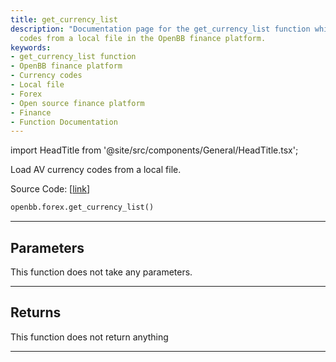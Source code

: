 ```yaml
---
title: get_currency_list
description: "Documentation page for the get_currency_list function which loads currency"
  codes from a local file in the OpenBB finance platform.
keywords:
- get_currency_list function
- OpenBB finance platform
- Currency codes
- Local file
- Forex
- Open source finance platform
- Finance
- Function Documentation
---
```


import HeadTitle from '@site/src/components/General/HeadTitle.tsx';

<HeadTitle title="forex.get_currency_list - Reference | OpenBB SDK Docs" />

Load AV currency codes from a local file.

Source Code: [[link](https://github.com/OpenBB-finance/OpenBBTerminal/tree/main/openbb_terminal/forex/av_model.py#L19)]

```python
openbb.forex.get_currency_list()
```

---

## Parameters

This function does not take any parameters.

---

## Returns

This function does not return anything

---
